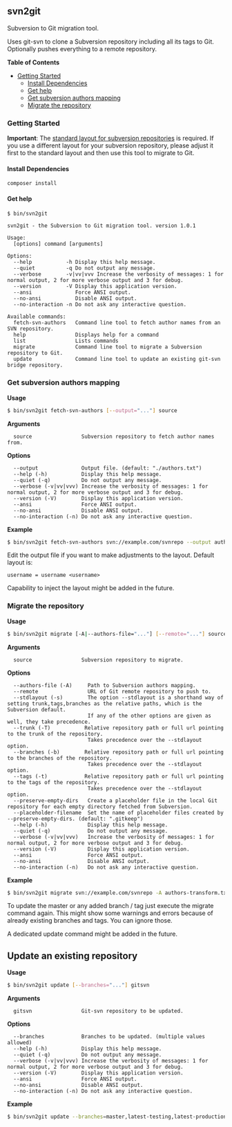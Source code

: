 ## svn2git
Subversion to Git migration tool.

Uses git-svn to clone a Subversion repository including all its tags to Git.
Optionally pushes everything to a remote repository.

**Table of Contents**

- [Getting Started](#getting-started)
  - [Install Dependencies](#install-dependencies)
  - [Get help](#get-help)
  - [Get subversion authors mapping](#get-subversion-authors-mapping)
  - [Migrate the repository](#migrate-the-repository)

### Getting Started

**Important**: The [standard layout for subversion repositories](http://blogs.collab.net/subversion/subversion_repo) is required. If you use a different layout for your subversion repository, please adjust it first to the standard layout and then use this tool to migrate to Git.

#### Install Dependencies
```composer install```

#### Get help
```bash
$ bin/svn2git
```

```
svn2git - the Subversion to Git migration tool. version 1.0.1

Usage:
  [options] command [arguments]

Options:
  --help           -h Display this help message.
  --quiet          -q Do not output any message.
  --verbose        -v|vv|vvv Increase the verbosity of messages: 1 for normal output, 2 for more verbose output and 3 for debug.
  --version        -V Display this application version.
  --ansi              Force ANSI output.
  --no-ansi           Disable ANSI output.
  --no-interaction -n Do not ask any interactive question.

Available commands:
  fetch-svn-authors   Command line tool to fetch author names from an SVN repository.
  help                Displays help for a command
  list                Lists commands
  migrate             Command line tool to migrate a Subversion repository to Git.
  update              Command line tool to update an existing git-svn bridge repository.
```

### Get subversion authors mapping

**Usage**
```bash
$ bin/svn2git fetch-svn-authors [--output="..."] source
```
**Arguments**
```
  source                Subversion repository to fetch author names from.
```

**Options**
```
  --output              Output file. (default: "./authors.txt")
  --help (-h)           Display this help message.
  --quiet (-q)          Do not output any message.
  --verbose (-v|vv|vvv) Increase the verbosity of messages: 1 for normal output, 2 for more verbose output and 3 for debug.
  --version (-V)        Display this application version.
  --ansi                Force ANSI output.
  --no-ansi             Disable ANSI output.
  --no-interaction (-n) Do not ask any interactive question.
```

**Example**
```bash
$ bin/svn2git fetch-svn-authors svn://example.com/svnrepo --output authors-transform.txt
```

Edit the output file if you want to make adjustments to the layout. Default layout is:
```
username = username <username>
```
Capability to inject the layout might be added in the future.


### Migrate the repository

**Usage**
```bash
$ bin/svn2git migrate [-A|--authors-file="..."] [--remote="..."] source
```

**Arguments**
```
  source                Subversion repository to migrate.
```

**Options**
```
  --authors-file (-A)     Path to Subversion authors mapping.
  --remote                URL of Git remote repository to push to.
  --stdlayout (-s)        The option --stdlayout is a shorthand way of setting trunk,tags,branches as the relative paths, which is the Subversion default.
                          If any of the other options are given as well, they take precedence.
  --trunk (-T)           Relative repository path or full url pointing to the trunk of the repository.
                          Takes precedence over the --stdlayout option.
  --branches (-b)        Relative repository path or full url pointing to the branches of the repository.
                          Takes precedence over the --stdlayout option.
  --tags (-t)            Relative repository path or full url pointing to the tags of the repository.
                          Takes precedence over the --stdlayout option.
  --preserve-empty-dirs   Create a placeholder file in the local Git repository for each empty directory fetched from Subversion.
  --placeholder-filename  Set the name of placeholder files created by --preserve-empty-dirs. (default: ".gitkeep")
  --help (-h)             Display this help message.
  --quiet (-q)            Do not output any message.
  --verbose (-v|vv|vvv)   Increase the verbosity of messages: 1 for normal output, 2 for more verbose output and 3 for debug.
  --version (-V)          Display this application version.
  --ansi                  Force ANSI output.
  --no-ansi               Disable ANSI output.
  --no-interaction (-n)   Do not ask any interactive question.
```

**Example**
```bash
$ bin/svn2git migrate svn://example.com/svnrepo -A authors-transform.txt --remote=git@github.com:user/remoterepo.git --stdlayout
```

To update the master or any added branch / tag just execute the migrate command again.
This might show some warnings and errors because of already existing branches and tags. You can ignore those.

A dedicated update command might be added in the future.


## Update an existing repository

**Usage**
```bash
$ bin/svn2git update [--branches="..."] gitsvn
```

**Arguments**
```
  gitsvn                Git-svn repository to be updated.
```

**Options**
```
  --branches            Branches to be updated. (multiple values allowed)
  --help (-h)           Display this help message.
  --quiet (-q)          Do not output any message.
  --verbose (-v|vv|vvv) Increase the verbosity of messages: 1 for normal output, 2 for more verbose output and 3 for debug.
  --version (-V)        Display this application version.
  --ansi                Force ANSI output.
  --no-ansi             Disable ANSI output.
  --no-interaction (-n) Do not ask any interactive question.
```

**Example**
```bash
$ bin/svn2git update --branches=master,latest-testing,latest-production /path/to/git-svn/repository
```
